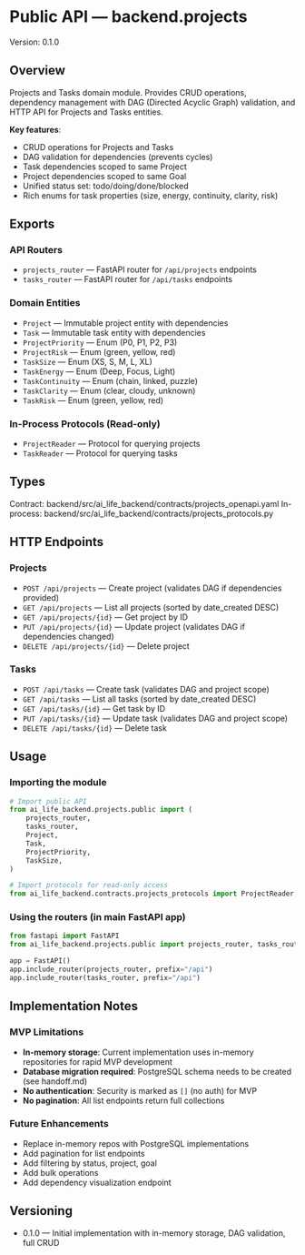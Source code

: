 # Public API — backend.projects
Version: 0.1.0

## Overview
Projects and Tasks domain module. Provides CRUD operations, dependency management with DAG (Directed Acyclic Graph) validation, and HTTP API for Projects and Tasks entities.

**Key features**:
- CRUD operations for Projects and Tasks
- DAG validation for dependencies (prevents cycles)
- Task dependencies scoped to same Project
- Project dependencies scoped to same Goal
- Unified status set: todo/doing/done/blocked
- Rich enums for task properties (size, energy, continuity, clarity, risk)

## Exports

### API Routers
- `projects_router` — FastAPI router for `/api/projects` endpoints
- `tasks_router` — FastAPI router for `/api/tasks` endpoints

### Domain Entities
- `Project` — Immutable project entity with dependencies
- `Task` — Immutable task entity with dependencies
- `ProjectPriority` — Enum (P0, P1, P2, P3)
- `ProjectRisk` — Enum (green, yellow, red)
- `TaskSize` — Enum (XS, S, M, L, XL)
- `TaskEnergy` — Enum (Deep, Focus, Light)
- `TaskContinuity` — Enum (chain, linked, puzzle)
- `TaskClarity` — Enum (clear, cloudy, unknown)
- `TaskRisk` — Enum (green, yellow, red)

### In-Process Protocols (Read-only)
- `ProjectReader` — Protocol for querying projects
- `TaskReader` — Protocol for querying tasks

## Types
Contract: backend/src/ai_life_backend/contracts/projects_openapi.yaml
In-process: backend/src/ai_life_backend/contracts/projects_protocols.py

## HTTP Endpoints

### Projects
- `POST /api/projects` — Create project (validates DAG if dependencies provided)
- `GET /api/projects` — List all projects (sorted by date_created DESC)
- `GET /api/projects/{id}` — Get project by ID
- `PUT /api/projects/{id}` — Update project (validates DAG if dependencies changed)
- `DELETE /api/projects/{id}` — Delete project

### Tasks
- `POST /api/tasks` — Create task (validates DAG and project scope)
- `GET /api/tasks` — List all tasks (sorted by date_created DESC)
- `GET /api/tasks/{id}` — Get task by ID
- `PUT /api/tasks/{id}` — Update task (validates DAG and project scope)
- `DELETE /api/tasks/{id}` — Delete task

## Usage

### Importing the module
```python
# Import public API
from ai_life_backend.projects.public import (
    projects_router,
    tasks_router,
    Project,
    Task,
    ProjectPriority,
    TaskSize,
)

# Import protocols for read-only access
from ai_life_backend.contracts.projects_protocols import ProjectReader, TaskReader
```

### Using the routers (in main FastAPI app)
```python
from fastapi import FastAPI
from ai_life_backend.projects.public import projects_router, tasks_router

app = FastAPI()
app.include_router(projects_router, prefix="/api")
app.include_router(tasks_router, prefix="/api")
```

## Implementation Notes

### MVP Limitations
- **In-memory storage**: Current implementation uses in-memory repositories for rapid MVP development
- **Database migration required**: PostgreSQL schema needs to be created (see handoff.md)
- **No authentication**: Security is marked as `[]` (no auth) for MVP
- **No pagination**: All list endpoints return full collections

### Future Enhancements
- Replace in-memory repos with PostgreSQL implementations
- Add pagination for list endpoints
- Add filtering by status, project, goal
- Add bulk operations
- Add dependency visualization endpoint

## Versioning
- 0.1.0 — Initial implementation with in-memory storage, DAG validation, full CRUD
